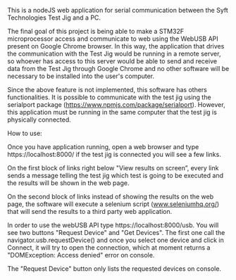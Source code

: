 This is a nodeJS web application for serial communication between the Syft Technologies Test Jig and a PC.

The final goal of this project is being able to make a STM32F microprocessor access and communicate to web using the WebUSB API present on Google Chrome browser. In this way, the application that drives the communication with the Test Jig would be running in a remote server, so whoever has access to this server would be able to send and receive data from the Test Jig through Google Chrome and no other software will be necessary to be installed into the user's computer.

Since the above feature is not implemented, this software has others functionalities. It is possible to communicate with the test jig using the serialport package (https://www.npmjs.com/package/serialport). However, this application must be running in the same computer that the test jig is physically connected.

How to use:

Once you have application running, open a web browser and type https://localhost:8000/ if the test jig is connected you will see a few links. 

On the first block of links right below "View results on screen”, every link sends a message telling the test jig which test is going to be executed and the results will be shown in the web page.

On the second block of links instead of showing the results on the web page, the software will execute a selenium script (www.seleniumhq.org/) that will send the results to a third party web application.

In order to use the webUSB API type https://localhost:8000/usb. You will see two buttons "Request Device" and "Get Devices". The first one call the navigator.usb.requestDevice() and once you select one device and click in Connect, it will try to open the connection, which at moment returns a "DOMException: Access denied" error on console. 

The "Request Device" button only lists the requested devices on console.
